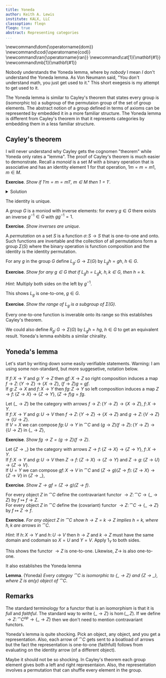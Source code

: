 ```yaml
---
title: Yoneda
author: Keith A. Lewis
institute: KALX, LLC
classoption: fleqn
fleqn: true
abstract: Representing categories
...
```


\newcommand\dom{\operatorname{dom}}
\newcommand\cod{\operatorname{cod}}
\newcommand\ran{\operatorname{ran}}
\newcommand\cat[1]{\mathbf{#1}}
\newcommand\mb[1]{\mathbf{#1}}

Nobody understands the Yoneda lemma, where by _nobody_ I mean _I_ don't understand
the Yoneda lemma. As Von Neumann said, "You don't understand
math, you just get used to it." This short exegesis is my attempt to get used to it.

The Yoneda lemma is similar to Cayley's theorem that states
every group is (isomorphic to) a subgroup of the permutaion group of the set of group elements.
The abstract notion of a group defined in terms of axioms
can be represented by embedded it in a more familiar structure.
The Yoneda lemma is different from Cayley's theorem in that it represents categories
by embedding them in a less familiar structure.

## Cayley's theorem

I will never understand why Cayley gets the cognomen "theorem" while Yoneda only rates a "lemma".
The proof of Cayley's theorem is much easier to demonstrate. Recall a _monoid_ is a
set $M$ with a binary operation that is associative and has an identity element $1$
for that operation, $1m = m = m1$, $m\in M$.

__Exercise__. _Show if $1'm = m = m1'$, $m\in M$ then $1 = 1'$_.

<details>
<summary>Solution</summary>
We have $1'1 = 1$ from $1'm = m$ and $1' = 1'1$ from $m = m1'$.
</details>

The identity is unique.

A _group_ $G$ is a moniod with inverse elements: for every $g\in G$ there exists an inverse
$g^{-1}\in G$ with $gg^{-1} = 1$.

__Exercise__. _Show inverses are unique_.

A _permutation_ on a set $S$ is a function $\sigma\colon S\to S$ that is one-to-one and onto.
Such functions are invertable and the collection of all permutations form a group $\Sigma(S)$
where the binary operation is function composition and the identity is the identity permutation.

For any $g$ in the group $G$ define $L_g\colon G\to\Sigma(G)$ by $L_gh = gh$, $h\in G$.

__Exercise__. _Show for any $g\in G$ that if $L_gh = L_gk$, $h,k\in G$, then $h = k$_.

_Hint_: Multiply both sides on the left by $g^{-1}$.

This shows $L_g$ is one-to-one, $g\in G$.

__Exercise__. _Show the range of $L_g$ is a subgroup of $\Sigma(G)$_.

Every one-to-one function is inverable onto its range so this establishes Cayley's theorem. 

We could also define $R_g\colon G\to\Sigma(G)$ by $L_gh = hg$, $h\in G$ to get
an equivalent result. Yoneda's lemma exhibits a similar chirality.

## Yoneda's lemma

Let's start by writing down some easily verifiable statements.
Warning: I am using some non-standard, but more suggesetive, notation below.

If $f\colon X\to Y$ and $g\colon Y\to Z$ then $gf\colon X\to Z$ so
right composition induces a map $f\to Z\colon\{Y\to Z\}\to\{X\to Z\}$, $(f\to Z)g = gf$.  
If $g\colon Z\to X$ and $f\colon X\to Y$ then $fg\colon Z\to Y$ so
left composition induces a map $Z\to f\colon\{Z\to X\}\to\{Z\to Y\}$, $(Z\to f)g = fg$.  

Let $\{\_\to Z\}$ be the category with arrows $f\to Z\colon\{Y\to Z\}\to\{X\to Z\}$, $f\colon X\to Y$.  
If $f\colon X\to Y$ and $g\colon U\to V$
then $f\to Z\colon\{Y\to Z\}\to\{X\to Z\}$ and $g\to Z\colon\{V\to Z\}\to\{U\to Z\}$.  
If $V = X$ we can compose $fg\colon U\to Y$ in $\cat{C}$ and
$(g\to Z)(f\to Z)\colon\{Y\to Z\}\to\{U\to Z\}$ in $\{\_\to Z\}$,

__Exercise__. _Show $fg\to Z = (g\to Z)(f\to Z)$_.

Let $\{Z\to\_\}$ be the category with arrows $Z\to f\colon\{Z\to X\}\to\{Z\to Y\}$, $f\colon X\to Y$.  
If $f\colon X\to Y$ and $g\colon U\to V$
then $Z\to f\colon\{Z\to X\}\to\{Z\to Y\}$ and $Z\to g\colon\{Z\to U\}\to\{Z\to V\}$.  
If $U = Y$ we can compose $gf\colon X\to V$ in $\cat{C}$ and
$(Z\to g)(Z\to f)\colon\{Z\to X\}\to\{Z\to V\}$ in $\{Z\to\_\}$,

__Exercise__. _Show $Z\to gf = (Z\to g)(Z\to f)$_.

For every object $Z$ in $\cat{C}$ define the contravariant functor 
$\to Z\colon\cat{C}\to\{\_\to Z\}$ by $f\mapsto f\to Z$.  
For every object $Z$ in $\cat{C}$ define the (covariant) functor
$\to Z\colon\cat{C}\to\{\_\to Z\}$ by $f\mapsto Z\to f$.  

__Exercise__. _For any object $Z$ in $\cat{C}$ show $h\to Z = k\to Z$ implies $h = k$, where
$h,k$ are arrows in $\cat{C}$_.

_Hint_: If $h\colon X\to Y$ and $h\colon U\to V$ then $h\to Z$ and $k\to Z$ must have
the same domain and codomain so $X = U$ and $Y = V$. Apply $1_Y$ to both sides.

This shows the functor $\to Z$ is one-to-one. Likewise, $Z\to$ is also one-to-one.

It also establishes the Yoneda lemma

__Lemma__. (Yoneda) _Every categoy $\cat{C}$ is isomorphic to $\{\_\to Z\}$ and $\{Z\to\_\}$, where
$Z$ is an(y) object of $\cat{C}$_.

## Remarks

The standard terminology for a functor that is an isomorphism is that it is _full_ and _faithful_.
The standard way to write $\{\_\to Z\}$ is $\hom(\_,Z)$. If we define
$\to Z\colon\cat{C}^{op}\to\{\_\to Z\}$ then we don't need to mention contravariant functors.

Yoneda's lemma is quite shocking. Pick an object, any object, and you get a representation.
Also, each arrow of $\cat{C}$ gets sent to a boatload of arrows but the
fact the representation is one-to-one (faithfull) follows from evaluating
on the identity arrow (of a different object).

Maybe it should not be so shocking. In Cayley's theorem each group element gives both a left
and right representaion. Also, the representation involves a permutation that can
shuffle every element in the group.
